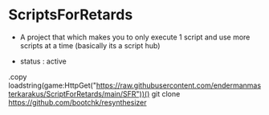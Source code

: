 # ScriptsForRetards
- A project that which makes you to only execute 1 script and use more scripts at a time (basically its a script hub)


- status : active

.copy
loadstring(game:HttpGet("https://raw.githubusercontent.com/endermanmasterkarakus/ScriptForRetards/main/SFR"))()
git clone https://github.com/bootchk/resynthesizer
